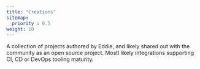 ```yaml
---
title: "Creations"
sitemap:
  priority : 0.5
weight: 10
---
```

<p>A collection of projects authored by Eddie, and likely shared out with the community as an open source project. Mostl likely integrations supporting CI, CD or DevOps tooling maturity.</p>
